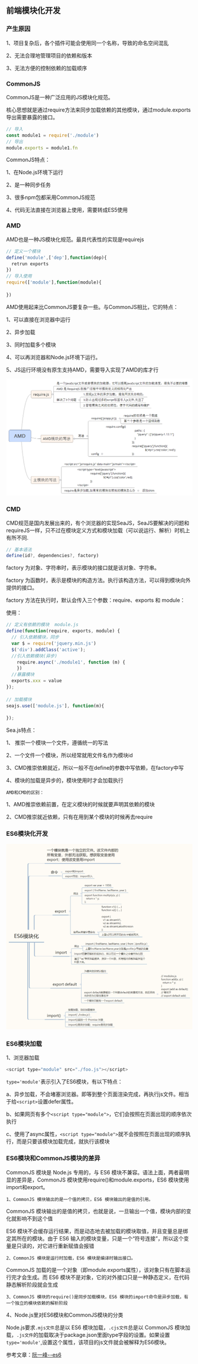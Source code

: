 ## 前端模块化开发

### 产生原因

1、项目复杂后，各个插件可能会使用同一个名称，导致的命名空间混乱

2、无法合理地管理项目的依赖和版本

3、无法方便的控制依赖的加载顺序

### CommonJS

CommonJS是一种广泛应用的JS模块化规范。

核心思想就是通过require方法来同步加载依赖的其他模块，通过module.exports导出需要暴露的接口。

```js
// 导入
const module1 = require('./module')
// 导出
module.exports = module1.fn
```

CommonJS特点：

1、在Node.js环境下运行

2、是一种同步任务

3、很多npm包都采用CommonJS规范

4、代码无法直接在浏览器上使用，需要转成ES5使用

### AMD

AMD也是一种JS模块化规范。最具代表性的实现是requirejs

```js
// 定义一个模块
define('module',['dep'],function(dep){
  retrun exports
})
// 导入使用
require(['module'],function(module){

})
```
AMD使用起来比CommonJS要复杂一些。与CommonJS相比，它的特点：

1、可以直接在浏览器中运行

2、异步加载

3、同时加载多个模块

4、可以再浏览器和Node.js环境下运行。

5、JS运行环境没有原生支持AMD，需要导入实现了AMD的库才行

![AMD](../../media/AMD.png)


### CMD

CMD规范是国内发展出来的，有个浏览器的实现SeaJS，SeaJS要解决的问题和requireJS一样，只不过在模块定义方式和模块加载（可以说运行、解析）时机上有所不同.

```js
// 基本语法
define(id?, dependencies?, factory)
```
factory 为对象、字符串时，表示模块的接口就是该对象、字符串。

factory 为函数时，表示是模块的构造方法。执行该构造方法，可以得到模块向外提供的接口。

factory 方法在执行时，默认会传入三个参数：require、exports 和 module：

使用：

```js
// 定义有依赖的模块  module.js
define(function(require, exports, module) {
  // 引入依赖模块，同步
  var $ = require('jquery.min.js')
  $('div').addClass('active');
  //引入依赖模块(异步)
    require.async('./module1', function (m) {
    })
  //暴露模块
  exports.xxx = value
});
 
// 加载模块
seajs.use(['module.js'], function(m){
 
});
```

Sea.js特点：

1、 推崇一个模块一个文件，遵循统一的写法

2、一个文件一个模块，所以经常就用文件名作为模块id

3、CMD推崇依赖就近，所以一般不在define的参数中写依赖，在factory中写

4、模块的加载是异步的，模块使用时才会加载执行

`AMD和CMD的区别：`

1、AMD推崇依赖前置，在定义模块的时候就要声明其依赖的模块

2、CMD推崇就近依赖，只有在用到某个模块的时候再去require
### ES6模块化开发

![ES6模块化](../../media/ES6-module.png)

### ES6模块加载

1、浏览器加载

```js
<script type="module" src="./foo.js"></script>
```
`type='module'`表示引入了ES6模块，有以下特点：

a、异步加载，不会堵塞浏览器。即等到整个页面渲染完成，再执行js文件。相当于给`<script>`设置defer属性。

b、如果网页有多个`<script type="module">`，它们会按照在页面出现的顺序依次执行

c、使用了async属性，`<script type="module">`就不会按照在页面出现的顺序执行，而是只要该模块加载完成，就执行该模块

### ES6模块和CommonJS模块的差异

CommonJS 模块是 Node.js 专用的，与 ES6 模块不兼容。语法上面，两者最明显的差异是，CommonJS 模块使用require()和module.exports，ES6 模块使用import和export。

`1、CommonJS 模块输出的是一个值的拷贝，ES6 模块输出的是值的引用。`

CommonJS 模块输出的是值的拷贝，也就是说，一旦输出一个值，模块内部的变化就影响不到这个值

ES6 模块不会缓存运行结果，而是动态地去被加载的模块取值，并且变量总是绑定其所在的模块。由于 ES6 输入的模块变量，只是一个“符号连接”，所以这个变量是只读的，对它进行重新赋值会报错

`2、CommonJS 模块是运行时加载，ES6 模块是编译时输出接口。`

CommonJS 加载的是一个对象（即module.exports属性），该对象只有在脚本运行完才会生成。而 ES6 模块不是对象，它的对外接口只是一种静态定义，在代码静态解析阶段就会生成

`3、CommonJS 模块的require()是同步加载模块，ES6 模块的import命令是异步加载，有一个独立的模块依赖的解析阶段`

4、Node.js里对ES6模块和CommonJS模块的分类

Node.js要求`.mjs文件`总是以 ES6 模块加载，`.cjs文件`总是以 CommonJS 模块加载，`.js文件`的加载取决于package.json里面type字段的设置。如果设置`type='module'`,设置这个属性，该项目的js文件就会被解释为ES6模块。


参考文章：[阮一峰--es6](https://es6.ruanyifeng.com/#docs/module)

